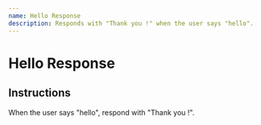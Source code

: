 ```yaml
---
name: Hello Response
description: Responds with "Thank you !" when the user says "hello".
---
```


# Hello Response

## Instructions

When the user says "hello", respond with "Thank you !".
